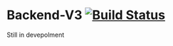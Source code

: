 # Backend-V3 [![Build Status](https://travis-ci.com/HFO4/Backend-V3.svg?token=oj9m4tLKnqXfpizaq19A&branch=master)](https://travis-ci.com/HFO4/Backend-V3)
Still in devepolment
